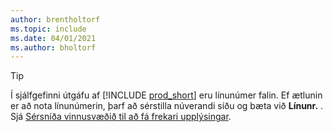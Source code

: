 ```yaml
---
author: brentholtorf
ms.topic: include
ms.date: 04/01/2021
ms.author: bholtorf
---
```

> [!TIP]
> Í sjálfgefinni útgáfu af [!INCLUDE [prod_short](prod_short.md)] eru línunúmer falin. Ef ætlunin er að nota línunúmerin, þarf að sérstilla núverandi síðu og bæta við **Línunr.** . Sjá  [Sérsníða vinnusvæðið til að fá frekari upplýsingar](../ui-personalization-user.md#start-personalizing-by-using-the-personalization-mode).  
